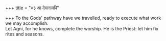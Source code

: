 +++
title = "०३ आ देवानामपि"

+++
To the Gods' pathway have we travelled, ready to execute what work we may accomplish.  
     Let Agni, for he knows, complete the worship. He is the Priest: let him fix rites and seasons.